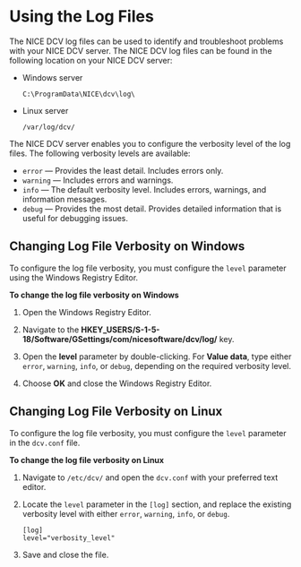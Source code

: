 # Using the Log Files<a name="troubleshooting-logs"></a>

The NICE DCV log files can be used to identify and troubleshoot problems with your NICE DCV server\. The NICE DCV log files can be found in the following location on your NICE DCV server:
+ Windows server

  ```
  C:\ProgramData\NICE\dcv\log\
  ```
+ Linux server

  ```
  /var/log/dcv/
  ```

The NICE DCV server enables you to configure the verbosity level of the log files\. The following verbosity levels are available:
+ `error` — Provides the least detail\. Includes errors only\.
+ `warning` — Includes errors and warnings\.
+ `info` — The default verbosity level\. Includes errors, warnings, and information messages\.
+ `debug` — Provides the most detail\. Provides detailed information that is useful for debugging issues\.

## Changing Log File Verbosity on Windows<a name="troubleshooting-logs-windows"></a>

To configure the log file verbosity, you must configure the `level` parameter using the Windows Registry Editor\.

**To change the log file verbosity on Windows**

1. Open the Windows Registry Editor\.

1. Navigate to the **HKEY\_USERS/S\-1\-5\-18/Software/GSettings/com/nicesoftware/dcv/log/** key\.

1. Open the **level** parameter by double\-clicking\. For **Value data**, type either `error`, `warning`, `info`, or `debug`, depending on the required verbosity level\.

1. Choose **OK** and close the Windows Registry Editor\.

## Changing Log File Verbosity on Linux<a name="troubleshooting-logs-linux"></a>

To configure the log file verbosity, you must configure the `level` parameter in the `dcv.conf` file\.

**To change the log file verbosity on Linux**

1. Navigate to `/etc/dcv/` and open the `dcv.conf` with your preferred text editor\.

1. Locate the `level` parameter in the `[log]` section, and replace the existing verbosity level with either `error`, `warning`, `info`, or `debug`\.

   ```
   [log]
   level="verbosity_level"
   ```

1. Save and close the file\.